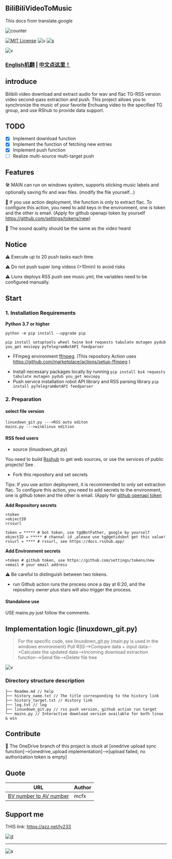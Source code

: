 ## BiliBiliVideoToMusic

This docs from translate.google


![counter](https://count.getloli.com/get/@sudoskys-github-BiliBiliVideoToMusic?theme=moebooru)

[![MIT License](https://img.shields.io/badge/LICENSE-MIT-ff69b4)](http://choosealicense.com/licenses/mit/) ![u](https://img.shields.io/badge/USE-python-green) [![s](https://img.shields.io/badge/Sponsor-Alipay-ff69b4)](https://azz.net/ly233)

![v](https://img.shields.io/badge/Version-220116-9cf)

### [English机翻](README.md) | [中文点这里！](README-CN.md)

## introduce

Bilibili video download and extract audio for wav and flac TG-RSS version video second-pass extraction and push.
This project allows you to synchronize the music of your favorite Erchuang video to the specified TG group, and use RShub to provide data support.


## TODO
- [x] Implement download function
- [x] Implement the function of fetching new entries
- [x] Implement push function
- [ ] Realize multi-source multi-target push

## Features
🛠 MAIN can run on windows system, supports sticking music labels and optionally saving flv and wav files. (modify the file yourself...)

🚧 If you use action deployment, the function is only to extract flac. To configure this action, you need to add keys in the environment, one is token and the other is email. (Apply for github openapi token by yourself https://github.com/settings/tokens/new)

🎤 The sound quality should be the same as the video heard

## Notice
⚠ Execute up to 20 push tasks each time.

⚠ Do not push super long videos (>10min) to avoid risks

⚠ Liunx deploys RSS push see music.yml, the variables need to be configured manually.

## Start
### 1. Installation Requirements

 **Python 3.7 or higher**
````
python -m pip install --upgrade pip

pip install setuptools wheel twine bs4 requests tabulate mutagen pydub you_get moviepy pyTelegramBotAPI feedparser
````
- FFmpeg environment [ffmpeg](https://ffmpeg.org/download.html#get-packages).
(This repository Action uses  https://github.com/marketplace/actions/setup-ffmpeg )
* Install necessary packages locally by running `pip install bs4 requests tabulate mutagen pydub you_get moviepy`
* Push service installation robot API library and RSS parsing library `pip install pyTelegramBotAPI feedparser`

### 2. Preparation

#### select file version
````
linuxdown_git.py --->RSS auto editon
mains.py --->win&linux edition
````

#### RSS feed users
* source (linuxdown_git.py)

You need to build [Rsshub](https://docs.rsshub.app/) to get web sources, or use the services of public projects! See .

* Fork this repository and set secrets

Tips: If you use action deployment, it is recommended to only set extraction flac.
To configure this action, you need to add secrets to the environment, one is github token and the other is email. (Apply for [github openapi token](https://github.com/settings/tokens/new)

**Add Repository secrets**
````
>token
>objectID
>rssurl
````
````
token = ***** # bot token, use tg@BotFather, google by yourself
objectID = ***** # channal id ,please use tg@getidsbot get this value!
rssurl = **** # rssurl, see https://docs.rsshub.app/
````

**Add Environment secrets**
````
>token # github token, use https://github.com/settings/tokens/new
>email # your email address
````

⚠ Be careful to distinguish between two tokens.

* run
Github action runs the process once a day at 6:20, and the repository owner plus stars will also trigger the process.

#### Standalone use
USE mains.py just follow the comments.


## Implementation logic (linuxdown_git.py)

> For the specific code, see linuxdown_git.py (main.py is used in the windows environment)
Pull RSS-->Compare data + input data-->Calculate the updated data-->Incoming download extraction function-->Send file-->Delete file tree


![v](https://github.com/sudoskys/BiliBiliVideoToMusic/raw/main/docs/workflow.png)



### Directory structure description
````
├── Readme.md // help
├── history_name.txt // The title corresponding to the history link
├── history_target.txt // History link
├── log.txt // log
├── linuxdown_git.py // rss push version, github action run target
└── mains.py // Interactive download version available for both linux & win
````

## Contribute
🚧 The OneDrive branch of this project is stuck at [onedrive upload sync function]-->[onedrive_upload implementation]-->[upload failed, no authorization token is empty]


## Quote

| URL | Author |
| --- | ------------- |
| [BV number to AV number](https://www.zhihu.com/question/381784377/answer/1099438784) | mcfx |


## Support me

THIS link: https://azz.net/ly233

[![d](https://img.shields.io/badge/Sponsor-me-ff69b4)](https://azz.net/ly233)







------------------------------

![a](https://tva1.sinaimg.cn/large/87c01ec7gy1fsnqqlbdzjj21kw0w07is.jpg)
